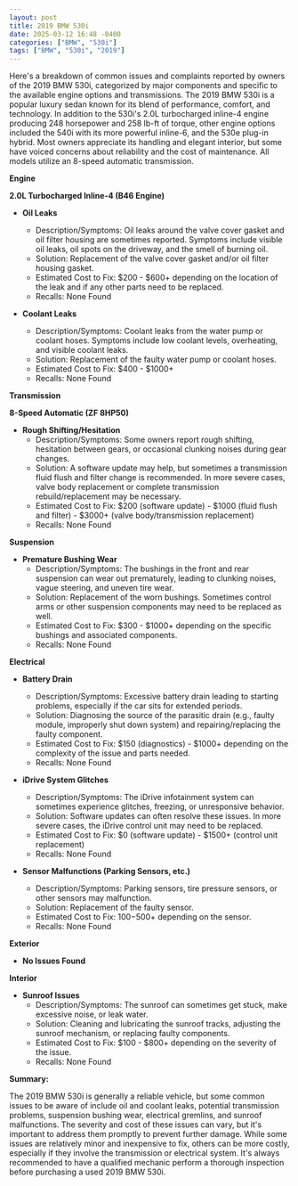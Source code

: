 ```yaml
---
layout: post
title: 2019 BMW 530i
date: 2025-03-12 16:48 -0400
categories: ["BMW", "530i"]
tags: ["BMW", "530i", "2019"]
---
```

Here's a breakdown of common issues and complaints reported by owners of the 2019 BMW 530i, categorized by major components and specific to the available engine options and transmissions. The 2019 BMW 530i is a popular luxury sedan known for its blend of performance, comfort, and technology. In addition to the 530i's 2.0L turbocharged inline-4 engine producing 248 horsepower and 258 lb-ft of torque, other engine options included the 540i with its more powerful inline-6, and the 530e plug-in hybrid. Most owners appreciate its handling and elegant interior, but some have voiced concerns about reliability and the cost of maintenance. All models utilize an 8-speed automatic transmission.

**Engine**

**2.0L Turbocharged Inline-4 (B46 Engine)**

*   **Oil Leaks**
    *   Description/Symptoms: Oil leaks around the valve cover gasket and oil filter housing are sometimes reported. Symptoms include visible oil leaks, oil spots on the driveway, and the smell of burning oil.
    *   Solution: Replacement of the valve cover gasket and/or oil filter housing gasket.
    *   Estimated Cost to Fix: $200 - $600+ depending on the location of the leak and if any other parts need to be replaced.
    *   Recalls: None Found

*   **Coolant Leaks**
    *   Description/Symptoms: Coolant leaks from the water pump or coolant hoses. Symptoms include low coolant levels, overheating, and visible coolant leaks.
    *   Solution: Replacement of the faulty water pump or coolant hoses.
    *   Estimated Cost to Fix: $400 - $1000+
    *   Recalls: None Found

**Transmission**

**8-Speed Automatic (ZF 8HP50)**

*   **Rough Shifting/Hesitation**
    *   Description/Symptoms: Some owners report rough shifting, hesitation between gears, or occasional clunking noises during gear changes.
    *   Solution: A software update may help, but sometimes a transmission fluid flush and filter change is recommended. In more severe cases, valve body replacement or complete transmission rebuild/replacement may be necessary.
    *   Estimated Cost to Fix: $200 (software update) - $1000 (fluid flush and filter) - $3000+ (valve body/transmission replacement)
    *   Recalls: None Found

**Suspension**

*   **Premature Bushing Wear**
    *   Description/Symptoms: The bushings in the front and rear suspension can wear out prematurely, leading to clunking noises, vague steering, and uneven tire wear.
    *   Solution: Replacement of the worn bushings. Sometimes control arms or other suspension components may need to be replaced as well.
    *   Estimated Cost to Fix: $300 - $1000+ depending on the specific bushings and associated components.
    *   Recalls: None Found

**Electrical**

*   **Battery Drain**
    *   Description/Symptoms: Excessive battery drain leading to starting problems, especially if the car sits for extended periods.
    *   Solution: Diagnosing the source of the parasitic drain (e.g., faulty module, improperly shut down system) and repairing/replacing the faulty component.
    *   Estimated Cost to Fix: $150 (diagnostics) - $1000+ depending on the complexity of the issue and parts needed.
    *   Recalls: None Found

*   **iDrive System Glitches**
    *   Description/Symptoms: The iDrive infotainment system can sometimes experience glitches, freezing, or unresponsive behavior.
    *   Solution: Software updates can often resolve these issues. In more severe cases, the iDrive control unit may need to be replaced.
    *   Estimated Cost to Fix: $0 (software update) - $1500+ (control unit replacement)
    *   Recalls: None Found

*   **Sensor Malfunctions (Parking Sensors, etc.)**
    *   Description/Symptoms: Parking sensors, tire pressure sensors, or other sensors may malfunction.
    *   Solution: Replacement of the faulty sensor.
    *   Estimated Cost to Fix: $100-$500+ depending on the sensor.
    *   Recalls: None Found

**Exterior**

*   **No Issues Found**

**Interior**

*   **Sunroof Issues**
    *   Description/Symptoms: The sunroof can sometimes get stuck, make excessive noise, or leak water.
    *   Solution: Cleaning and lubricating the sunroof tracks, adjusting the sunroof mechanism, or replacing faulty components.
    *   Estimated Cost to Fix: $100 - $800+ depending on the severity of the issue.
    *   Recalls: None Found

**Summary:**

The 2019 BMW 530i is generally a reliable vehicle, but some common issues to be aware of include oil and coolant leaks, potential transmission problems, suspension bushing wear, electrical gremlins, and sunroof malfunctions. The severity and cost of these issues can vary, but it's important to address them promptly to prevent further damage. While some issues are relatively minor and inexpensive to fix, others can be more costly, especially if they involve the transmission or electrical system. It's always recommended to have a qualified mechanic perform a thorough inspection before purchasing a used 2019 BMW 530i.

